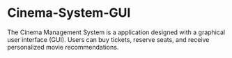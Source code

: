 # Cinema-System-GUI
The Cinema Management System is a  application designed with a graphical user interface (GUI). Users can buy tickets, reserve seats, and receive personalized movie recommendations.
